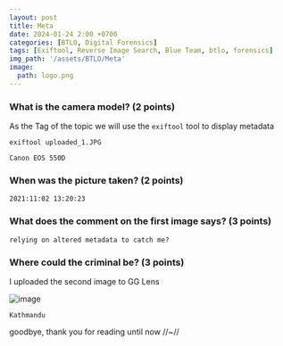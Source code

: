 ```yaml
---
layout: post
title: Meta 
date: 2024-01-24 2:00 +0700
categories: [BTLO, Digital Forensics]
tags: [Exiftool, Reverse Image Search, Blue Team, btlo, forensics]     # TAG names should always be lowercase
img_path: '/assets/BTLO/Meta'
image: 
  path: logo.png
--- 
```

### What is the camera model? (2 points)

As the Tag of the topic we will use the `exiftool` tool to display metadata

```Terminal
exiftool uploaded_1.JPG 
```
`Canon EOS 550D`

### When was the picture taken? (2 points)

`2021:11:02 13:20:23`

### What does the comment on the first image says? (3 points)

`relying on altered metadata to catch me?`

### Where could the criminal be? (3 points)

I uploaded the second image to GG Lens

![image](https://github.com/zs0b/zs0b.github.io/assets/118095276/edeb0776-4d4b-466f-a26a-9b89222536c9)

`Kathmandu` 

goodbye, thank you for reading until now //~//





